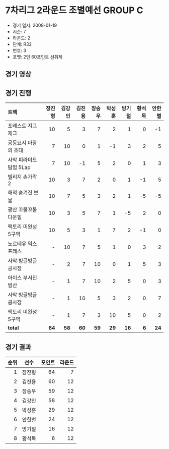 # 7차리그 2라운드 조별예선 GROUP C

- 경기 일시: 2008-01-19
- 시즌: 7
- 라운드: 2
- 단계: R32
- 번호: 3
- 포맷: 2인 60포인트 선취제





## 경기 영상
## 경기 진행

| 트랙 | 장진형 | 김강인 | 김진용 | 장승우 | 박성훈 | 방기철 | 황석목 | 안한별 |
|:---|---:|---:|---:|---:|---:|---:|---:|---:|
| 포레스트 지그재그 | 10 | 5 | 3 | 7 | 2 | 1 | 0 | -1 |
| 공동묘지 마왕의 초대 | 7 | 10 | 0 | 1 | -1 | 3 | 2 | 5 |
| 사막 피라미드 탐험 5Lap | 7 | 10 | -1 | 5 | 2 | 0 | 1 | 3 |
| 빌리지 손가락 2 | 10 | 3 | 7 | 2 | 0 | 1 | -1 | 5 |
| 해적 숨겨진 보물 | 10 | 7 | 5 | 3 | 2 | 1 | -5 | -5 |
| 광산 꼬불꼬불 다운힐 | 10 | 3 | 5 | 7 | 1 | -5 | 2 | 0 |
| 팩토리 미완성 5구역 | 10 | 5 | 3 | 1 | 7 | 2 | -1 | 0 |
| 노르테유 익스프레스 | - | 10 | 7 | 5 | 1 | 0 | 3 | 2 |
| 사막 빙글빙글 공사장 | - | 2 | 7 | 10 | 0 | 1 | 5 | 3 |
| 아이스 부서진 빙산 | - | 1 | 7 | 10 | 2 | 5 | 0 | 3 |
| 사막 빙글빙글 공사장 | - | 1 | 10 | 5 | 3 | 2 | 0 | 7 |
| 팩토리 미완성 5구역 | - | 1 | 7 | 3 | 10 | 5 | 0 | 2 |
| __total__ | __64__ | __58__ | __60__ | __59__ | __29__ | __16__ | __6__ | __24__ |




## 경기 결과

| 순위 | 선수 | 포인트 | 라운드 |
|---:|:---:|---:|---:|
| 1 | 장진형 | 64 | 7 |
| 2 | 김진용 | 60 | 12 |
| 3 | 장승우 | 59 | 12 |
| 4 | 김강인 | 58 | 12 |
| 5 | 박성훈 | 29 | 12 |
| 6 | 안한별 | 24 | 12 |
| 7 | 방기철 | 16 | 12 |
| 8 | 황석목 | 6 | 12 |

